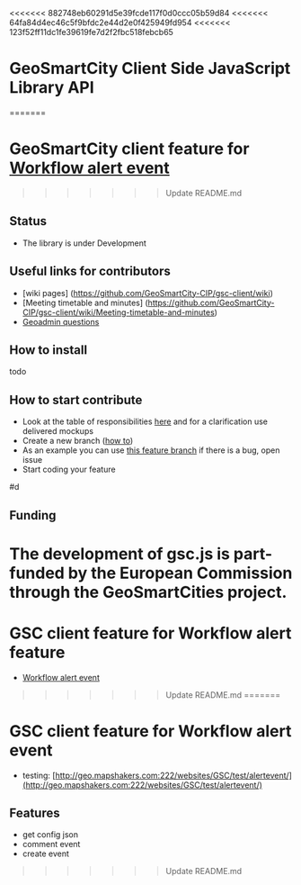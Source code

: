 <<<<<<< 882748eb60291d5e39fcde117f0d0ccc05b59d84
<<<<<<< 64fa84d4ec46c5f9bfdc2e44d2e0f425949fd954
<<<<<<< 123f52ff11dc1fe39619fe7d2f2fbc518febcb65
# GeoSmartCity Client Side JavaScript Library API
=======
# GeoSmartCity client feature for [Workflow alert event](../wiki/workflow-alert-event)
>>>>>>> Update README.md

## Status
* The library is under Development

## Useful links for contributors
* [wiki pages] (https://github.com/GeoSmartCity-CIP/gsc-client/wiki)
* [Meeting timetable and minutes] (https://github.com/GeoSmartCity-CIP/gsc-client/wiki/Meeting-timetable-and-minutes)
* [Geoadmin questions](https://github.com/GeoSmartCity-CIP/gsc-geoadmin/wiki/GeoAdmin%20QA)

## How to install
todo

## How to start contribute
 * Look at the table of responsibilities [here](https://github.com/GeoSmartCity-CIP/gsc-client/wiki/List-of-tasks-and-responsible-partner) and for a clarification use delivered mockups
 * Create a new branch ([how to](https://github.com/GeoSmartCity-CIP/gsc-client/wiki/git-workflow#starting-a-new-feature))
 * As an example you can use [this feature branch](https://github.com/GeoSmartCity-CIP/gsc-client/tree/feature/workflow-alert-event) if there is a bug, open issue
 * Start coding your feature


#d

## Funding
The development of gsc.js is part-funded by the European Commission through the GeoSmartCities project.
=======
# GSC client feature for Workflow alert feature


* [Workflow alert event](../wiki/workflow-alert-event)

>>>>>>> Update README.md
=======
# GSC client feature for Workflow alert event

* testing: [http://geo.mapshakers.com:222/websites/GSC/test/alertevent/](http://geo.mapshakers.com:222/websites/GSC/test/alertevent/)


## Features
* get config json
* comment event
* create event
>>>>>>> Update README.md
